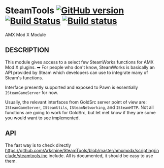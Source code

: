 # SteamTools [![GitHub version](https://badge.fury.io/gh/Arkshine%2FSteamTools.svg)](http://badge.fury.io/gh/Arkshine%2FSteamTools) [![Build Status](https://travis-ci.org/Arkshine/SteamTools.svg)](https://travis-ci.org/Arkshine/SteamTools) [![Build status](https://ci.appveyor.com/api/projects/status/i4hdpkj1ghuts6t0/branch/master?svg=true)](https://ci.appveyor.com/project/Arkshine/steamtools/branch/master)
AMX Mod X Module

DESCRIPTION
-----------
This module gives access to a select few SteamWorks functions for AMX Mod X plugins.
➥ For people who don't know, SteamWorks is basically an API provided by Steam which developers can use to integrate many of Steam's functions.

Interface presently supported and exposed to Pawn is essentially `ISteamGameServer` for now.

Usually, the relevant interfaces from GoldSrc server point of view are: `ISteamGameServer`, `ISteamUtils`, `ISteamNetworking`, and `ISteamHTTP`.
Not all functions are going to work for GoldSrc, but let met know if they are some you would want to see implemented.

API
---
The fast way is to check directly https://github.com/Arkshine/SteamTools/blob/master/amxmodx/scripting/include/steamtools.inc include.
All is documented, it should be easy to use them.